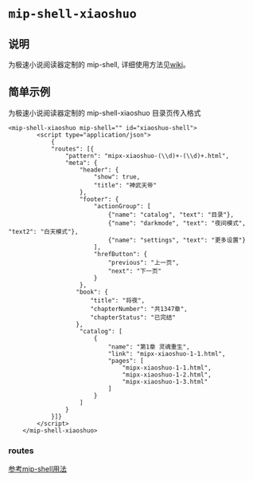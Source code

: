 # `mip-shell-xiaoshuo`

## 说明
为极速小说阅读器定制的 mip-shell, 详细使用方法见[wiki](https://github.com/mipengine/mip2-extensions-platform/wiki/%E4%B8%87%E5%8D%B7%E8%AE%A1%E5%88%92-%E6%9E%81%E9%80%9F%E9%98%85%E8%AF%BB%E5%99%A8%E6%8E%A5%E5%85%A5%E6%96%87%E6%A1%A3)。

## 简单示例
为极速小说阅读器定制的 mip-shell-xiaoshuo 目录页传入格式
```
<mip-shell-xiaoshuo mip-shell="" id="xiaoshuo-shell">
        <script type="application/json">
            {
            "routes": [{
                "pattern": "mipx-xiaoshuo-(\\d)+-(\\d)+.html",
                "meta": {
                    "header": {
                        "show": true,
                        "title": "神武天帝"
                    },
                    "footer": {
                        "actionGroup": [
                            {"name": "catalog", "text": "目录"},
                            {"name": "darkmode", "text": "夜间模式", "text2": "白天模式"},
                            {"name": "settings", "text": "更多设置"}
                        ],
                        "hrefButton": {
                            "previous": "上一页",
                            "next": "下一页"
                        }
                    },
                   "book": {
                       "title": "将夜",
                       "chapterNumber": "共1347章",
                       "chapterStatus": "已完结"
                   },
                    "catalog": [
                        {
                            "name": "第1章 灵魂重生",
                            "link": "mipx-xiaoshuo-1-1.html",
                            "pages": [
                                "mipx-xiaoshuo-1-1.html",
                                "mipx-xiaoshuo-1-2.html",
                                "mipx-xiaoshuo-1-3.html"
                            ]
                        }
                    ]
                }
            }]}
        </script>
    </mip-shell-xiaoshuo>
```

### routes 
[参考mip-shell用法](https://github.com/mipengine/mip2/blob/master/docs/page/shell.md)